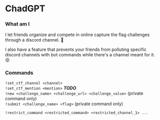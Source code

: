 # ChadGPT
### What am I
I let friends organize and compete in online capture the flag challenges through a discord channel. :triangular_flag_on_post: 

I also have a feature that prevents your friends from polluting specific discord channels with bot commands while there's a channel meant for it. :rage:

### Commands
`!set_ctf_channel <channel>`  
`!set_ctf_mention <mention>` ***TODO***  
`!new <challenge_name> <challenge_url> <challenge_value>` (private command only)   
`!submit <challenge_name> <flag>` (private command only) 

`!restrict_command <restricted_command> <restricted_channel_1> ...`
